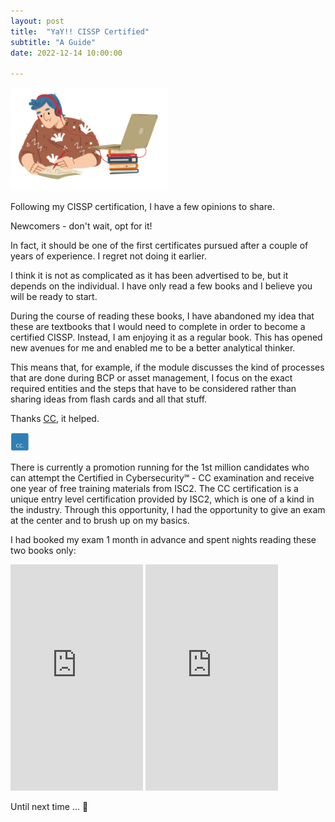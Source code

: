 ```yaml
---
layout: post
title:  "YaY!! CISSP Certified"
subtitle: "A Guide"
date: 2022-12-14 10:00:00

---
```


<img src="/images/study.png" height="50%" width="50%">

Following my CISSP certification, I have a few opinions to share.


Newcomers - don't wait, opt for it!

 In fact, it should be one of the first certificates pursued after a couple of years of experience. I regret not doing it earlier.


I think it is not as complicated as it has been advertised to be, but it depends on the individual. I have only read a few books and I believe you will be ready to start.


During the course of reading these books, I have abandoned my idea that these are textbooks that I would need to complete in order to become a certified CISSP. Instead, I am enjoying it as a regular book. This has opened new avenues for me and enabled me to be a better analytical thinker.


This means that, for example, if the module discusses the kind of processes that are done during BCP or asset management, I focus on the exact required entities and the steps that have to be considered rather than sharing ideas from flash cards and all that stuff.


Thanks [CC](https://www.isc2.org/certified-in-cybersecurity), it helped.

<img src="/images/CC-Square.png" height="6%" width="6%">


There is currently a promotion running for the 1st million candidates who can attempt the Certified in Cybersecurity℠ - CC examination and receive one year of free training materials from ISC2. The CC certification is a unique entry level certification provided by ISC2, which is one of a kind in the industry. Through this opportunity, I had the opportunity to give an exam at the center and to brush up on my basics. 


I had booked my exam 1 month in advance and spent nights reading these two books only:

<iframe type="text/html" sandbox="allow-scripts allow-same-origin allow-popups" width="212" height="362" frameborder="0" allowfullscreen style="max-width:100%" src="https://read.amazon.com/kp/card?asin=B097NHJK9Q&preview=newtab&linkCode=kpe&ref_=cm_sw_r_kb_dp_9ZP0AYQPHF44N19ZPEZ0&hideBuy=true&hideShare=true" ></iframe>

<iframe type="text/html" sandbox="allow-scripts allow-same-origin allow-popups" width="212" height="362" frameborder="0" allowfullscreen style="max-width:100%" src="https://read.amazon.com/kp/card?asin=B09ZD8WMZV&preview=newtab&linkCode=kpe&ref_=cm_sw_r_kb_dp_SY2RWS94JDXG5EJM73P4&hideBuy=true&hideShare=true" ></iframe>



Until next time ...
👋

